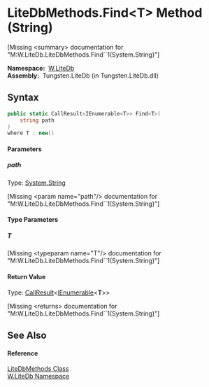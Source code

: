 LiteDbMethods.Find&lt;T> Method (String)
========================================
  
[Missing &lt;summary> documentation for "M:W.LiteDb.LiteDbMethods.Find``1(System.String)"]


  **Namespace:**  [W.LiteDb][1]  
  **Assembly:**  Tungsten.LiteDb (in Tungsten.LiteDb.dll)

Syntax
------

```csharp
public static CallResult<IEnumerable<T>> Find<T>(
	string path
)
where T : new()

```

#### Parameters

##### *path*
Type: [System.String][2]  

[Missing &lt;param name="path"/> documentation for "M:W.LiteDb.LiteDbMethods.Find``1(System.String)"]


#### Type Parameters

##### *T*

[Missing &lt;typeparam name="T"/> documentation for "M:W.LiteDb.LiteDbMethods.Find``1(System.String)"]


#### Return Value
Type: [CallResult][3]&lt;[IEnumerable][4]&lt;**T**>>  

[Missing &lt;returns> documentation for "M:W.LiteDb.LiteDbMethods.Find``1(System.String)"]


See Also
--------

#### Reference
[LiteDbMethods Class][5]  
[W.LiteDb Namespace][1]  

[1]: ../README.md
[2]: http://msdn.microsoft.com/en-us/library/s1wwdcbf
[3]: ../../W/CallResult_1/README.md
[4]: http://msdn.microsoft.com/en-us/library/9eekhta0
[5]: README.md
[6]: ../../_icons/Help.png